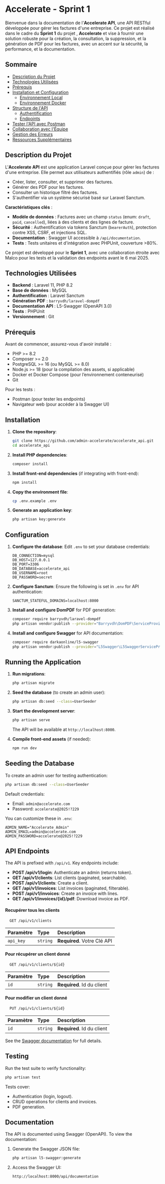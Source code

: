 # Accelerate - Sprint 1

Bienvenue dans la documentation de l'**Accelerate API**, une API RESTful développée pour gérer les factures d'une entreprise. Ce projet est réalisé dans le cadre du **Sprint 1** du projet , **Accelerate** et vise à fournir une solution robuste pour la création, la consultation, la suppression, et la génération de PDF pour les factures, avec un accent sur la sécurité, la performance, et la documentation.


## Sommaire

- [Description du Projet](#description-du-projet)
- [Technologies Utilisées](#technologies-utilisées)
- [Prérequis](#prérequis)
- [Installation et Configuration](#installation-et-configuration)
  - [Environnement Local](#environnement-local)
  - [Environnement Docker](#environnement-docker)
- [Structure de l'API](#structure-de-lapi)
  - [Authentification](#authentification)
  - [Endpoints](#endpoints)
- [Tester l'API avec Postman](#tester-lapi-avec-postman)
- [Collaboration avec l'Équipe](#collaboration-avec-léquipe)
- [Gestion des Erreurs](#gestion-des-erreurs)
- [Ressources Supplémentaires](#ressources-supplémentaires)

## Description du Projet

L'**Accelerate API** est une application Laravel conçue pour gérer les factures d'une entreprise. Elle permet aux utilisateurs authentifiés (rôle `admin`) de :
- Créer, lister, consulter, et supprimer des factures.
- Générer des PDF pour les factures.
- Consulter un historique filtré des factures.
- S'authentifier via un système sécurisé basé sur Laravel Sanctum.

**Caractéristiques clés** :
- **Modèle de données** : Factures avec un champ `status` (enum: `draft`, `paid`, `cancelled`), liées à des clients et des lignes de facture.
- **Sécurité** : Authentification via tokens Sanctum (`bearerAuth`), protection contre XSS, CSRF, et injections SQL.
- **Documentation** : Swagger UI accessible à `/api/documentation`.
- **Tests** : Tests unitaires et d'intégration avec PHPUnit, couverture >80%.

Ce projet est développé pour le **Sprint 1**, avec une collaboration étroite avec Malco pour les tests et la validation des endpoints avant le 6 mai 2025.

## Technologies Utilisées

- **Backend** : Laravel 11, PHP 8.2
- **Base de données** :  MySQL 
- **Authentification** : Laravel Sanctum
- **Génération PDF** : `barryvdh/laravel-dompdf`
- **Documentation API** : L5-Swagger (OpenAPI 3.0)
- **Tests** : PHPUnit
- **Versionnement** : Git

## Prérequis

Avant de commencer, assurez-vous d'avoir installé :
- PHP >= 8.2
- Composer >= 2.0
- PostgreSQL >= 16 (ou MySQL >= 8.0)
- Node.js >= 18 (pour la compilation des assets, si applicable)
- Docker et Docker Compose (pour l’environnement conteneurisé)
- Git

Pour les tests :
- Postman (pour tester les endpoints)
- Navigateur web (pour accéder à la Swagger UI)

## Installation
1. **Clone the repository**:
   ```bash
   git clone https://github.com/admin-accelerate/accelerate_api.git
   cd accelerate_api
   ```

2. **Install PHP dependencies**:
   ```bash
   composer install
   ```

3. **Install front-end dependencies** (if integrating with front-end):
   ```bash
   npm install
   ```

4. **Copy the environment file**:
   ```bash
   cp .env.example .env
   ```

5. **Generate an application key**:
   ```bash
   php artisan key:generate
   ```

## Configuration
1. **Configure the database**:
   Edit `.env` to set your database credentials:
   ```env
   DB_CONNECTION=mysql
   DB_HOST=127.0.0.1
   DB_PORT=3306
   DB_DATABASE=accelerate_api
   DB_USERNAME=root
   DB_PASSWORD=secret
   ```

2. **Configure Sanctum**:
   Ensure the following is set in `.env` for API authentication:
   ```env
   SANCTUM_STATEFUL_DOMAINS=localhost:8000
   ```

3. **Install and configure DomPDF** for PDF generation:
   ```bash
   composer require barryvdh/laravel-dompdf
   php artisan vendor:publish --provider="Barryvdh\DomPDF\ServiceProvider"
   ```

4. **Install and configure Swagger** for API documentation:
   ```bash
   composer require darkaonline/l5-swagger
   php artisan vendor:publish --provider="L5Swagger\L5SwaggerServiceProvider"
   ```

## Running the Application
1. **Run migrations**:
   ```bash
   php artisan migrate
   ```

2. **Seed the database** (to create an admin user):
   ```bash
   php artisan db:seed --class=UserSeeder
   ```

3. **Start the development server**:
   ```bash
   php artisan serve
   ```
   The API will be available at `http://localhost:8000`.

4. **Compile front-end assets** (if needed):
   ```bash
   npm run dev
   ```

## Seeding the Database
To create an admin user for testing authentication:
```bash
php artisan db:seed --class=UserSeeder
```
Default credentials:
- Email: `admin@accelerate.com`
- Password: `accelerate@2025!?229`

You can customize these in `.env`:
```env
ADMIN_NAME="Accelerate Admin"
ADMIN_EMAIL=admin@accelerate.com
ADMIN_PASSWORD=accelerate@2025!?229
```

## API Endpoints
The API is prefixed with `/api/v1`. Key endpoints include:
- **POST /api/v1/login**: Authenticate an admin (returns token).
- **GET /api/v1/clients**: List clients (paginated, searchable).
- **POST /api/v1/clients**: Create a client.
- **GET /api/v1/invoices**: List invoices (paginated, filterable).
- **POST /api/v1/invoices**: Create an invoice with lines.
- **GET /api/v1/invoices/{id}/pdf**: Download invoice as PDF.

#### Recupérer tous les clients

```http
  GET /api/v1/clients
```

| Paramètre | Type     | Description                |
| :-------- | :------- | :------------------------- |
| `api_key` | `string` | **Required**. Votre Clé API |

#### Pour récupérer un client donné

```http
  GET /api/v1/clients/${id}
```

| Paramètre | Type     | Description                       |
| :-------- | :------- | :-------------------------------- |
| `id`      | `string` | **Required**. Id du client |

#### Pour modifier un client donné

```http
  PUT /api/v1/clients/${id}
```

| Paramètre | Type     | Description                       |
| :-------- | :------- | :-------------------------------- |
| `id`      | `string` | **Required**. Id du client |

See the [Swagger documentation](#documentation) for full details.

## Testing
Run the test suite to verify functionality:
```bash
php artisan test
```
Tests cover:
- Authentication (login, logout).
- CRUD operations for clients and invoices.
- PDF generation.

## Documentation
The API is documented using Swagger (OpenAPI). To view the documentation:
1. Generate the Swagger JSON file:
   ```bash
   php artisan l5-swagger:generate
   ```
2. Access the Swagger UI:
   ```
   http://localhost:8000/api/documentation
   ```


